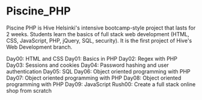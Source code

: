 # Piscine_PHP
Piscine PHP is Hive Helsinki's intensive bootcamp-style project that lasts for 2 weeks. Students learn the basics of full stack web development (HTML, CSS, JavaScript, PHP, jQuery, SQL, security). It is the first project of Hive's Web Development branch.

Day00: HTML and CSS
Day01: Basics in PHP
Day02: Regex with PHP
Day03: Sessions and cookies
Day04: Password hashing and user authentication
Day05: SQL
Day06: Object oriented programming with PHP
Day07: Object oriented programming with PHP
Day08: Object oriented programming with PHP
Day09: JavaScript
Rush00: Create a full stack online shop from scratch
